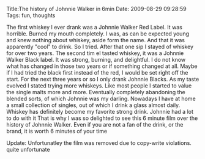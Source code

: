 Title:The history of Johnnie Walker in 6min
Date: 2009-08-29 09:28:59
Tags: fun, thoughts

The first whiskey I ever drank was a Johnnie Walker Red Label. It was
horrible. Burned my mouth completely. I was, as can be expected young and knew
nothing about whiskey, aside form the name. And that it was apparently "cool"
to drink. So I tried. After that one sip I stayed of whiskey for over two
years. The second tim eI tasted whiskey, it was a Johnnie Walker Black label.
It was strong, burning, and delightful. I do not know what has changed in
those two years or if something changed at all. Maybe if I had tried the black
first instead of the red, I would be set right off the start. For the next
three years or so I only drank Johnnie Blacks. As my taste evolved I stated
trying more whiskeys. Like most people I started to value the single malts
more and more. Eventually completely abandoning the blended sorts, of which
Johnnie was my darling. Nowadays I have at home a small collection of singles,
out of which I drink a glass almost daily. Whiskey has definitely become my
favorite strong drink. Johnnie had a lot to do with it That is why I was so
delighted to see this 6 minute film over the history of Johnnie Walker. Even
if you are not a fan of the drink, or the brand, it is worth 6 minutes of your
time

Update: Unfortunatley the film was removed due to copy-write violations. quite
unfortunate

